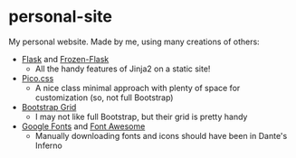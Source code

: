 # personal-site
My personal website. Made by me, using many creations of others:
- [Flask](https://flask.palletsprojects.com/en/2.3.x/) and [Frozen-Flask](https://pythonhosted.org/Frozen-Flask/)
  - All the handy features of Jinja2 on a static site!
- [Pico.css](https://picocss.com/)
  - A nice class minimal approach with plenty of space for customization (so, not full Bootstrap)
- [Bootstrap Grid](https://getbootstrap.com/)
  - I may not like full Bootstrap, but their grid is pretty handy
- [Google Fonts](https://fonts.google.com/) and [Font Awesome](https://fontawesome.com/)
  - Manually downloading fonts and icons should have been in Dante's Inferno
